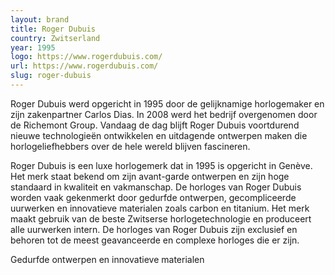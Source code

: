 ```yaml
---
layout: brand
title: Roger Dubuis
country: Zwitserland
year: 1995
logo: https://www.rogerdubuis.com/
url: https://www.rogerdubuis.com/
slug: roger-dubuis
---
```

Roger Dubuis werd opgericht in 1995 door de gelijknamige horlogemaker en zijn zakenpartner Carlos Dias. In 2008 werd het bedrijf overgenomen door de Richemont Group. Vandaag de dag blijft Roger Dubuis voortdurend nieuwe technologieën ontwikkelen en uitdagende ontwerpen maken die horlogeliefhebbers over de hele wereld blijven fascineren.

Roger Dubuis is een luxe horlogemerk dat in 1995 is opgericht in Genève. Het merk staat bekend om zijn avant-garde ontwerpen en zijn hoge standaard in kwaliteit en vakmanschap. De horloges van Roger Dubuis worden vaak gekenmerkt door gedurfde ontwerpen, gecompliceerde uurwerken en innovatieve materialen zoals carbon en titanium. Het merk maakt gebruik van de beste Zwitserse horlogetechnologie en produceert alle uurwerken intern. De horloges van Roger Dubuis zijn exclusief en behoren tot de meest geavanceerde en complexe horloges die er zijn.

Gedurfde ontwerpen en innovatieve materialen

